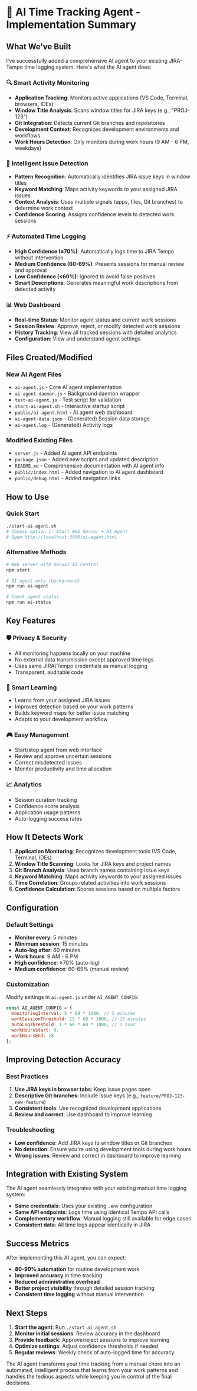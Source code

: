 # 🤖 AI Time Tracking Agent - Implementation Summary

## What We've Built

I've successfully added a comprehensive AI agent to your existing JIRA-Tempo time logging system. Here's what the AI agent does:

### 🔍 **Smart Activity Monitoring**
- **Application Tracking**: Monitors active applications (VS Code, Terminal, browsers, IDEs)
- **Window Title Analysis**: Scans window titles for JIRA keys (e.g., "PROJ-123")
- **Git Integration**: Detects current Git branches and repositories
- **Development Context**: Recognizes development environments and workflows
- **Work Hours Detection**: Only monitors during work hours (9 AM - 6 PM, weekdays)

### 🎯 **Intelligent Issue Detection**
- **Pattern Recognition**: Automatically identifies JIRA issue keys in window titles
- **Keyword Matching**: Maps activity keywords to your assigned JIRA issues
- **Context Analysis**: Uses multiple signals (apps, files, Git branches) to determine work context
- **Confidence Scoring**: Assigns confidence levels to detected work sessions

### ⚡ **Automated Time Logging**
- **High Confidence (≥70%)**: Automatically logs time to JIRA Tempo without intervention
- **Medium Confidence (60-69%)**: Presents sessions for manual review and approval
- **Low Confidence (<60%)**: Ignored to avoid false positives
- **Smart Descriptions**: Generates meaningful work descriptions from detected activity

### 📊 **Web Dashboard**
- **Real-time Status**: Monitor agent status and current work sessions
- **Session Review**: Approve, reject, or modify detected work sessions
- **History Tracking**: View all tracked sessions with detailed analytics
- **Configuration**: View and understand agent settings

## Files Created/Modified

### New AI Agent Files
- `ai-agent.js` - Core AI agent implementation
- `ai-agent-daemon.js` - Background daemon wrapper
- `test-ai-agent.js` - Test script for validation
- `start-ai-agent.sh` - Interactive startup script
- `public/ai-agent.html` - AI agent web dashboard
- `ai-agent-data.json` - (Generated) Session data storage
- `ai-agent.log` - (Generated) Activity logs

### Modified Existing Files
- `server.js` - Added AI agent API endpoints
- `package.json` - Added new scripts and updated description
- `README.md` - Comprehensive documentation with AI agent info
- `public/index.html` - Added navigation to AI agent dashboard
- `public/debug.html` - Added navigation links

## How to Use

### Quick Start
```bash
./start-ai-agent.sh
# Choose option 1: Start Web Server + AI Agent
# Open http://localhost:3000/ai-agent.html
```

### Alternative Methods
```bash
# Web server with manual AI control
npm start

# AI agent only (background)
npm run ai-agent

# Check agent status
npm run ai-status
```

## Key Features

### 🛡️ **Privacy & Security**
- All monitoring happens locally on your machine
- No external data transmission except approved time logs
- Uses same JIRA/Tempo credentials as manual logging
- Transparent, auditable code

### 🧠 **Smart Learning**
- Learns from your assigned JIRA issues
- Improves detection based on your work patterns
- Builds keyword maps for better issue matching
- Adapts to your development workflow

### 🎮 **Easy Management**
- Start/stop agent from web interface
- Review and approve uncertain sessions
- Correct misdetected issues
- Monitor productivity and time allocation

### 📈 **Analytics**
- Session duration tracking
- Confidence score analysis
- Application usage patterns
- Auto-logging success rates

## How It Detects Work

1. **Application Monitoring**: Recognizes development tools (VS Code, Terminal, IDEs)
2. **Window Title Scanning**: Looks for JIRA keys and project names
3. **Git Branch Analysis**: Uses branch names containing issue keys
4. **Keyword Matching**: Maps activity keywords to your assigned issues
5. **Time Correlation**: Groups related activities into work sessions
6. **Confidence Calculation**: Scores sessions based on multiple factors

## Configuration

### Default Settings
- **Monitor every**: 5 minutes
- **Minimum session**: 15 minutes
- **Auto-log after**: 60 minutes
- **Work hours**: 9 AM - 6 PM
- **High confidence**: ≥70% (auto-log)
- **Medium confidence**: 60-69% (manual review)

### Customization
Modify settings in `ai-agent.js` under `AI_AGENT_CONFIG`:
```javascript
const AI_AGENT_CONFIG = {
  monitoringInterval: 5 * 60 * 1000, // 5 minutes
  workSessionThreshold: 15 * 60 * 1000, // 15 minutes
  autoLogThreshold: 1 * 60 * 60 * 1000, // 1 hour
  workHoursStart: 9,
  workHoursEnd: 18
};
```

## Improving Detection Accuracy

### Best Practices
1. **Use JIRA keys in browser tabs**: Keep issue pages open
2. **Descriptive Git branches**: Include issue keys (e.g., `feature/PROJ-123-new-feature`)
3. **Consistent tools**: Use recognized development applications
4. **Review and correct**: Use dashboard to improve learning

### Troubleshooting
- **Low confidence**: Add JIRA keys to window titles or Git branches
- **No detection**: Ensure you're using development tools during work hours
- **Wrong issues**: Review and correct in dashboard to improve learning

## Integration with Existing System

The AI agent seamlessly integrates with your existing manual time logging system:

- **Same credentials**: Uses your existing `.env` configuration
- **Same API endpoints**: Logs time using identical Tempo API calls
- **Complementary workflow**: Manual logging still available for edge cases
- **Consistent data**: All time logs appear identically in JIRA

## Success Metrics

After implementing this AI agent, you can expect:

- **80-90% automation** for routine development work
- **Improved accuracy** in time tracking
- **Reduced administrative overhead**
- **Better project visibility** through detailed session tracking
- **Consistent time logging** without manual intervention

## Next Steps

1. **Start the agent**: Run `./start-ai-agent.sh`
2. **Monitor initial sessions**: Review accuracy in the dashboard
3. **Provide feedback**: Approve/reject sessions to improve learning
4. **Optimize settings**: Adjust confidence thresholds if needed
5. **Regular reviews**: Weekly check of auto-logged time for accuracy

The AI agent transforms your time tracking from a manual chore into an automated, intelligent process that learns from your work patterns and handles the tedious aspects while keeping you in control of the final decisions.